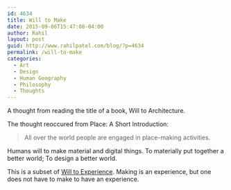 ```yaml
---
id: 4634
title: Will to Make
date: 2015-09-06T15:47:08-04:00
author: Rahil
layout: post
guid: http://www.rahilpatel.com/blog/?p=4634
permalink: /will-to-make
categories:
  - Art
  - Design
  - Human Geography
  - Philosophy
  - Thoughts
---
```

A thought from reading the title of a book, Will to Architecture.

The thought reoccured from Place: A Short Introduction:

> All over the world people are engaged in place-making activities.

Humans will to make material and digital things. To materially put together a better world; To design a better world.

This is a subset of [Will to Experience](http://www.rahilpatel.com/blog/will-to-experience). Making is an experience, but one does not have to make to have an experience.